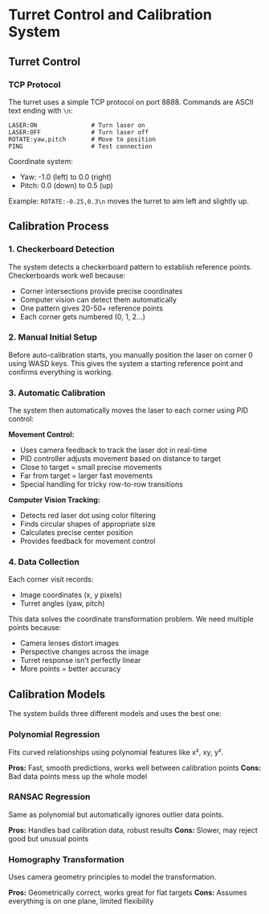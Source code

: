 # Turret Control and Calibration System

## Turret Control

### TCP Protocol

The turret uses a simple TCP protocol on port 8888. Commands are ASCII text ending with `\n`:

```
LASER:ON               # Turn laser on
LASER:OFF              # Turn laser off
ROTATE:yaw,pitch       # Move to position
PING                   # Test connection
```

Coordinate system:
- Yaw: -1.0 (left) to 0.0 (right) 
- Pitch: 0.0 (down) to 0.5 (up)

Example: `ROTATE:-0.25,0.3\n` moves the turret to aim left and slightly up.

## Calibration Process

### 1. Checkerboard Detection

The system detects a checkerboard pattern to establish reference points. Checkerboards work well because:
- Corner intersections provide precise coordinates
- Computer vision can detect them automatically  
- One pattern gives 20-50+ reference points
- Each corner gets numbered (0, 1, 2...)

### 2. Manual Initial Setup

Before auto-calibration starts, you manually position the laser on corner 0 using WASD keys. This gives the system a starting reference point and confirms everything is working.

### 3. Automatic Calibration

The system then automatically moves the laser to each corner using PID control:

**Movement Control:**
- Uses camera feedback to track the laser dot in real-time
- PID controller adjusts movement based on distance to target
- Close to target = small precise movements
- Far from target = larger fast movements
- Special handling for tricky row-to-row transitions

**Computer Vision Tracking:**
- Detects red laser dot using color filtering
- Finds circular shapes of appropriate size
- Calculates precise center position
- Provides feedback for movement control

### 4. Data Collection

Each corner visit records:
- Image coordinates (x, y pixels)
- Turret angles (yaw, pitch) 

This data solves the coordinate transformation problem. We need multiple points because:
- Camera lenses distort images
- Perspective changes across the image
- Turret response isn't perfectly linear
- More points = better accuracy

## Calibration Models

The system builds three different models and uses the best one:

### Polynomial Regression
Fits curved relationships using polynomial features like x², xy, y².

**Pros:** Fast, smooth predictions, works well between calibration points
**Cons:** Bad data points mess up the whole model

### RANSAC Regression  
Same as polynomial but automatically ignores outlier data points.

**Pros:** Handles bad calibration data, robust results
**Cons:** Slower, may reject good but unusual points

### Homography Transformation
Uses camera geometry principles to model the transformation.

**Pros:** Geometrically correct, works great for flat targets
**Cons:** Assumes everything is on one plane, limited flexibility